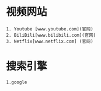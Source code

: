 # 视频网站
```
1. Youtube [www.youtube.com](官网)
2. BiliBili[www.bilibili.com](官网)
3. Netflix[www.netflix.com] (官网)
```
# 搜索引擎
```
1.google
```
